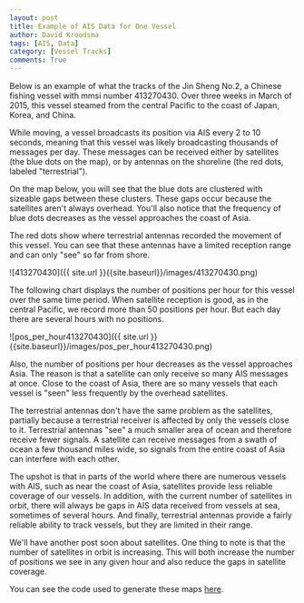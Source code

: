 ```yaml
---
layout: post
title: Example of AIS Data for One Vessel
author: David Kroodsma
tags: [AIS, Data]
category: [Vessel Tracks]
comments: True
---
```


Below is an example of what the tracks of the Jin Sheng No.2, a Chinese fishing vessel with mmsi number 413270430. Over three weeks in March of 2015, this vessel steamed from the central Pacific to the coast of Japan, Korea, and China. 

While moving, a vessel broadcasts its position via AIS every 2 to 10 seconds, meaning that this vessel was likely broadcasting thousands of messages per day. These messages can be received either by satellites (the blue dots on the map), or by antennas on the shoreline (the red dots, labeled "terrestrial").

On the map below, you will see that the blue dots are clustered with sizeable gaps between these clusters. These gaps occur because the satellites aren't always overhead. You'll also notice that the frequency of blue dots decreases as the vessel approaches the coast of Asia. 

The red dots show where terrestrial antennas recorded the movement of this vessel. You can see that these antennas have a limited reception range and can only "see" so far from shore.

![413270430]({{ site.url }}{{site.baseurl}}/images/413270430.png)

The following chart displays the number of positions per hour for this vessel over the same time period. When satellite reception is good, as in the central Pacific, we record more than 50 positions per hour. But each day there are several hours with no positions. 

![pos_per_hour413270430]({{ site.url }}{{site.baseurl}}/images/pos_per_hour413270430.png)

Also, the number of positions per hour decreases as the vessel approaches Asia. The reason is that a satellite can only receive so many AIS messages at once. Close to the coast of Asia, there are so many vessels that each vessel is "seen" less frequently by the overhead satellites.

The terrestrial antennas don't have the same problem as the satellites, partially because a terrestrial receiver is affected by only the vessels close to it. Terrestrial antennas "see" a much smaller area of ocean and therefore receive fewer signals. A satellite can receive messages from a swath of ocean a few thousand miles wide, so signals from the entire coast of Asia can interfere with each other. 

The upshot is that in parts of the world where there are numerous vessels with AIS, such as near the coast of Asia, satellites provide less reliable coverage of our vessels. In addition, with the current number of satellites in orbit, there will always be gaps in AIS data received from vessels at sea, sometimes of several hours. And finally, terrestrial antennas provide a fairly reliable ability to track vessels, but they are limited in their range.

We'll have another post soon about satellites. One thing to note is that the number of satellites in orbit is increasing. This will both increase the number of positions we see in any given hour and also reduce the gaps in satellite coverage. 

You can see the code used to generate these maps [here](https://github.com/GlobalFishingWatch/data-blog-code/blob/master/2016/12/AIS-Data-Examples.ipynb). 

